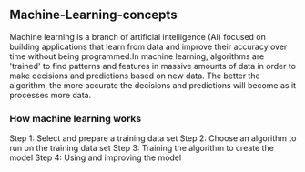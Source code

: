 ## Machine-Learning-concepts

Machine learning is a branch of artificial intelligence (AI) focused on building applications that learn from data and improve their accuracy over time without being programmed.In machine learning, algorithms are 'trained' to find patterns and features in massive amounts of data in order to make decisions and predictions based on new data. The better the algorithm, the more accurate the decisions and predictions will become as it processes more data.

### How machine learning works

Step 1: Select and prepare a training data set
Step 2: Choose an algorithm to run on the training data set
Step 3: Training the algorithm to create the model
Step 4: Using and improving the model 

